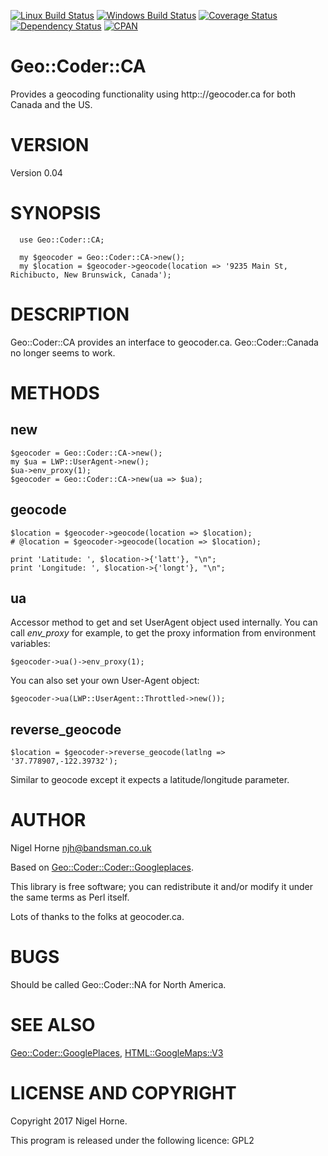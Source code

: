 [![Linux Build Status](https://travis-ci.org/nigelhorne/Geo-Coder-CA.svg?branch=master)](https://travis-ci.org/nigelhorne/Geo-Coder-CA)
[![Windows Build Status](https://ci.appveyor.com/api/projects/status/xy5gf1mumgp3mg94?svg=true)](https://ci.appveyor.com/project/nigelhorne/geo-coder-ca)
[![Coverage Status](https://coveralls.io/repos/github/nigelhorne/Geo-Coder-CA/badge.svg?branch=master)](https://coveralls.io/github/nigelhorne/Geo-Coder-CA?branch=master)
[![Dependency Status](https://dependencyci.com/github/nigelhorne/Geo-Coder-CA/badge)](https://dependencyci.com/github/nigelhorne/Geo-Coder-CA)
[![CPAN](https://img.shields.io/cpan/v/Geo-Coder-CA.svg)](http://search.cpan.org/~nhorne/Geo-Coder-CA/)

# Geo::Coder::CA

Provides a geocoding functionality using http:://geocoder.ca for both Canada and the US.

# VERSION

Version 0.04

# SYNOPSIS

      use Geo::Coder::CA;

      my $geocoder = Geo::Coder::CA->new();
      my $location = $geocoder->geocode(location => '9235 Main St, Richibucto, New Brunswick, Canada');

# DESCRIPTION

Geo::Coder::CA provides an interface to geocoder.ca.  Geo::Coder::Canada no longer seems to work.

# METHODS

## new

    $geocoder = Geo::Coder::CA->new();
    my $ua = LWP::UserAgent->new();
    $ua->env_proxy(1);
    $geocoder = Geo::Coder::CA->new(ua => $ua);

## geocode

    $location = $geocoder->geocode(location => $location);
    # @location = $geocoder->geocode(location => $location);

    print 'Latitude: ', $location->{'latt'}, "\n";
    print 'Longitude: ', $location->{'longt'}, "\n";

## ua

Accessor method to get and set UserAgent object used internally. You
can call _env\_proxy_ for example, to get the proxy information from
environment variables:

    $geocoder->ua()->env_proxy(1);

You can also set your own User-Agent object:

    $geocoder->ua(LWP::UserAgent::Throttled->new());

## reverse\_geocode

    $location = $geocoder->reverse_geocode(latlng => '37.778907,-122.39732');

Similar to geocode except it expects a latitude/longitude parameter.

# AUTHOR

Nigel Horne <njh@bandsman.co.uk>

Based on [Geo::Coder::Coder::Googleplaces](https://metacpan.org/pod/Geo::Coder::Coder::Googleplaces).

This library is free software; you can redistribute it and/or modify
it under the same terms as Perl itself.

Lots of thanks to the folks at geocoder.ca.

# BUGS

Should be called Geo::Coder::NA for North America.

# SEE ALSO

[Geo::Coder::GooglePlaces](https://metacpan.org/pod/Geo::Coder::GooglePlaces), [HTML::GoogleMaps::V3](https://metacpan.org/pod/HTML::GoogleMaps::V3)

# LICENSE AND COPYRIGHT

Copyright 2017 Nigel Horne.

This program is released under the following licence: GPL2
